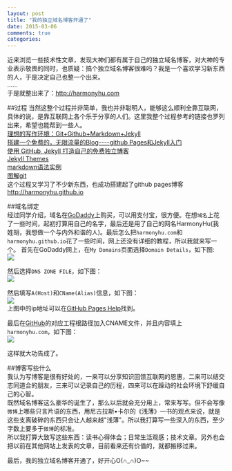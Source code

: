 ```yaml
---
layout: post
title: "我的独立域名博客开通了"
date: 2015-03-06
comments: true
categories:
---
```

近来浏览一些技术性文章，发现大神们都有属于自己的独立域名博客，对大神的专业表示敬畏的同时，也质疑：搞个独立域名博客很难吗？我是一个喜欢学习新东西的人，于是决定自己也整一个出来。  
......  
于是就整出来了：<http://harmonyhu.com>  

##过程
当然这整个过程并非简单，我也并非聪明人，能够这么顺利全靠互联网，具体的说，是靠互联网上各个乐于分享的人们。这里我整个过程参考的链接也罗列出来，希望也能帮到一些人。  
[理想的写作环境：Git+Github+Markdown+Jekyll](http://www.yangzhiping.com/tech/writing-space.html)  
[搭建一个免费的，无限流量的Blog----github Pages和Jekyll入门](http://www.ruanyifeng.com/blog/2012/08/blogging_with_jekyll.html)  
[使用 GitHub, Jekyll 打造自己的免费独立博客](http://blog.csdn.net/on_1y/article/details/19259435)  
[Jekyll Themes](http://jekyllthemes.org/)  
[markdown语法实例](http://maxiang.info/)  
[图解git](http://marklodato.github.io/visual-git-guide/index-zh-cn.html)  
这个过程又学习了不少新东西，也成功搭建起了github pages博客<http://harmonyhu.github.io>  

##域名绑定  
经过同学介绍，域名在[GoDaddy](https://www.godaddy.com/)上购买，可以用支付宝，很方便。在想`域名`上花了一些时间，起初打算用自己的名字，最后还是用了自己的网名HarmonyHu(我姓胡，我想做一个与内外和谐的人)。最后怎么把`harmonyhu.com`和`harmonyhu.github.io`花了一些时间，网上还没有详细的教程，所以我就来写一个。
首先在GoDaddy网上，在`My Domains`页面选择`Domain Details`，如下图:  
![](https://github.com/HarmonyHu/harmonyhu.github.io/raw/master/_posts/images/godaddy1.jpg)  
  
  
然后选择`DNS ZONE FILE`，如下图：  
![](https://github.com/HarmonyHu/harmonyhu.github.io/raw/master/_posts/images/godaddy2.jpg)  
  
  
然后填写`A(Host)`和`CName(Alias)`信息，如下图：  
![](https://github.com/HarmonyHu/harmonyhu.github.io/raw/master/_posts/images/godaddy3.jpg)  
上图中的ip地址可以在[GitHub Pages Help](https://help.github.com/articles/tips-for-configuring-an-a-record-with-your-dns-provider/)找到。  

最后在[GitHub](https://github.com/)的对应工程根路径加入CNAME文件，并且内容填上`harmonyhu.com`，如下图：  
![](https://github.com/HarmonyHu/harmonyhu.github.io/raw/master/_posts/images/github1.jpg)
  
这样就大功告成了。

##博客写些什么  
我认为写博客是很有好处的，一来可以分享知识回馈互联网的恩惠，二来可以结交志同道合的朋友，三来可以记录自己的历程，四来可以在躁动的社会环境下舒缓自己的心智。  
既然域名博客这么豪华的诞生了，那么以后就会充分用上，常来写写。但不会写像`微博`上哪些只言片语的东西，用尼古拉斯•卡尔的《浅薄》一书的观点来说，就是这些支离破碎的东西只会让人越来越"浅薄"。所以我打算写一些深入的东西，至少字数上要多于`微博`的标准。  
所以我打算大致写这些东西：读书心得体会；日常生活观感；技术文章。另外也会把以前在其他网站上发表的文章，目前看来还有价值的，就都搬移过来。  

最后，我的独立域名博客开通了，好开心O(∩_∩)O~~